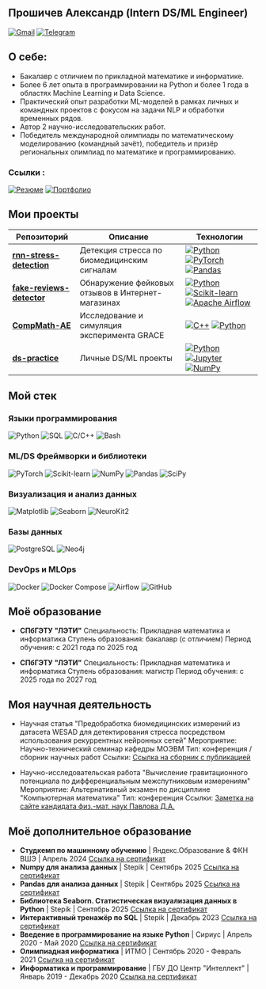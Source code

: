 ## Прошичев Александр (Intern DS/ML Engineer)
[![Gmail](https://img.shields.io/badge/gmail-kaidux22-red.svg?style=flat&logo=gmail)](mailto:kaidux22@gmail.com)
[![Telegram](https://img.shields.io/badge/telegram-%40kaidux-blue.svg?style=flat&logo=telegram)](https://t.me/kaidux)

## О себе: 
- Бакалавр с отличием по прикладной математике и информатике. 
- Более 6 лет опыта в программировании на Python и более 1 года в областях Machine Learning и Data Science. 
- Практический опыт разработки ML-моделей в рамках личных и командных проектов с фокусом на задачи NLP и обработки временных рядов. 
- Автор 2 научно-исследовательских работ. 
- Победитель международной олимпиады по математическому моделированию (командный зачёт), победитель и призёр региональных олимпиад по математике и программированию.

### Ссылки :
[![Резюме](https://img.shields.io/badge/📄_Резюме-8A2BE2?style=flat)](https://drive.google.com/.../view?usp=sharing)
[![Портфолио](https://img.shields.io/badge/🎨_Портфолио-00BFFF?style=flat)](https://kaidux22.github.io/portfolio)

## Мои проекты

| Репозиторий | Описание | Технологии |
|-------------|----------|------------|
| [**rnn-stress-detection**](https://github.com/kaidux22/rnn-stress-detection) | Детекция стресса по биомедицинским сигналам | [![Python](https://img.shields.io/badge/python-3670A0?style=plastic&logo=python&logoColor=ffdd54)](https://www.python.org/) [![PyTorch](https://img.shields.io/badge/PyTorch-%23EE4C2C.svg?style=plastic&logo=PyTorch&logoColor=white)](https://pytorch.org/) [![Pandas](https://img.shields.io/badge/pandas-%23150458.svg?style=plastic&logo=pandas&logoColor=white)](https://pandas.pydata.org/) |
| [**fake-reviews-detector**](https://github.com/kaidux22/fake-reviews-detector) | Обнаружение фейковых отзывов в Интернет-магазинах | [![Python](https://img.shields.io/badge/python-3670A0?style=plastic&logo=python&logoColor=ffdd54)](https://www.python.org/) [![Scikit-learn](https://img.shields.io/badge/scikit--learn-%23F7931E.svg?style=plastic&logo=scikit-learn&logoColor=white)](https://scikit-learn.org/) [![Apache Airflow](https://img.shields.io/badge/Apache%20Airflow-017CEE?style=plastic&logo=Apache%20Airflow&logoColor=white)](https://airflow.apache.org/) |
| [**CompMath-AE**](https://github.com/kaidux22/CompMath-AE/tree/main/ProshichevShushkov) | Исследование и симуляция эксперимента GRACE | [![C++](https://img.shields.io/badge/c++-%2300599C.svg?style=plastic&logo=c%2B%2B&logoColor=white)](https://isocpp.org/) [![Python](https://img.shields.io/badge/python-3670A0?style=plastic&logo=python&logoColor=ffdd54)](https://www.python.org/)|
| [**ds-practice**](https://github.com/kaidux22/ds-practice) | Личные DS/ML проекты | [![Python](https://img.shields.io/badge/python-3670A0?style=plastic&logo=python&logoColor=ffdd54)](https://www.python.org/) [![Jupyter](https://img.shields.io/badge/Jupyter-F37626.svg?style=plastic&logo=Jupyter&logoColor=white)](https://jupyter.org/) [![NumPy](https://img.shields.io/badge/numpy-%23013243.svg?style=plastic&logo=numpy&logoColor=white)](https://numpy.org/) |

## Мой стек

### Языки программирования
![Python](https://img.shields.io/badge/Python-3776AB?style=plastic&logo=python&logoColor=white)
![SQL](https://img.shields.io/badge/SQL-4479A1?style=plastic&logo=postgresql&logoColor=white)
![C/C++](https://img.shields.io/badge/C/C++-00599C?style=plastic&logo=c%2B%2B&logoColor=white)
![Bash](https://img.shields.io/badge/Bash-4EAA25?style=plastic&logo=gnu-bash&logoColor=white)


### ML/DS Фреймворки и библиотеки
![PyTorch](https://img.shields.io/badge/PyTorch-EE4C2C?style=plastic&logo=pytorch&logoColor=white)
![Scikit-learn](https://img.shields.io/badge/Scikit--learn-F7931E?style=plastic&logo=scikit-learn&logoColor=white)
![NumPy](https://img.shields.io/badge/NumPy-013243?style=plastic&logo=numpy&logoColor=white)
![Pandas](https://img.shields.io/badge/Pandas-150458?style=plastic&logo=pandas&logoColor=white)
![SciPy](https://img.shields.io/badge/SciPy-8CAAE6?style=plastic&logo=scipy&logoColor=white)

### Визуализация и анализ данных
![Matplotlib](https://img.shields.io/badge/Matplotlib-11557C?style=plastic&logo=python&logoColor=white)
![Seaborn](https://img.shields.io/badge/Seaborn-4C78A8?style=plastic)
![NeuroKit2](https://img.shields.io/badge/NeuroKit2-5D3FD3?style=plastic)

### Базы данных
![PostgreSQL](https://img.shields.io/badge/PostgreSQL-4169E1?style=plastic&logo=postgresql&logoColor=white)
![Neo4j](https://img.shields.io/badge/Neo4j-008CC1?style=plastic&logo=neo4j&logoColor=white)

### DevOps и MLOps
![Docker](https://img.shields.io/badge/Docker-2496ED?style=plastic&logo=docker&logoColor=white)
![Docker Compose](https://img.shields.io/badge/Docker_Compose-2496ED?style=plastic&logo=docker&logoColor=white)
![Airflow](https://img.shields.io/badge/Airflow-017CEE?style=plastic&logo=apacheairflow&logoColor=white)
![GitHub](https://img.shields.io/badge/GitHub-181717?style=plastic&logo=github&logoColor=white)

## Моё образование

- **СПбГЭТУ "ЛЭТИ"** 
Специальность: Прикладная математика и информатика 
Ступень образования: бакалавр (с отличием)
Период обучения: с 2021 года по 2025 год

- **СПбГЭТУ "ЛЭТИ"** 
Специальность: Прикладная математика и информатика 
Ступень образования: магистр
Период обучения: с 2025 года по 2027 год

## Моя научная деятельность

- Научная статья "Предобработка биомедицинских измерений из датасета WESAD для детектирования стресса посредством использования рекуррентных нейронных сетей"
Мероприятие: Научно-технический семинар кафедры МОЭВМ
Тип: конференция / сборник научных работ
Ссылки: [Ссылка на сборник с публикацией](https://etu.ru/assets/files/Faculty-FKTI/MO/mo-2025/sbornik-2025-moevm.pdf)

- Научно-исследовательская работа "Вычисление гравитационного потенциала по дифференциальным межспутниковым измерениям" 
Мероприятие: Альтернативный экзамен по дисциплине "Компьютерная математика"
Тип: конференция
Ссылки: [Заметка на сайте кандидата физ.-мат. наук Павлова Д.А.](http://entroforce.ru/lab#grace-modeling) 

## Моё дополнительное образование

- **Студкемп по машинному обучению** | Яндекс.Образование & ФКН ВШЭ | Апрель 2024
[Ссылка на сертификат](https://drive.google.com/file/d/19Tc_gsVMuIUujQvK8Xh7s_v3gifdOYvr/view?usp=sharing)
- **Numpy для анализа данных** | Stepik | Сентябрь 2025
[Ссылка на сертификат](https://drive.google.com/file/d/1f_52kUCIFEw38z3EZl34kncIJaSkaPUi/view?usp=sharing)
- **Pandas для анализа данных** | Stepik | Сентябрь 2025
[Ссылка на сертификат](https://...)
- **Библиотека Seaborn. Статистическая визуализация данных в Python** | Stepik | Сентябрь 2025
[Ссылка на сертификат](https://...)
- **Интерактивный тренажёр по SQL** | Stepik | Декабрь 2023
[Ссылка на сертификат](https://drive.google.com/file/d/1vNEgDyX94mpRxgntoeHJz-vuJEyYNLFT/view?usp=sharing)
- **Введение в программирование на языке Python** | Сириус | Апрель 2020 - Май 2020
[Ссылка на сертификат](https://drive.google.com/file/d/1tAoUvarRQA92DPbmN6r06fodEBxgN6Td/view?usp=sharing)
- **Олимпиадная информатика** | ИТМО | Сентябрь 2020 - Февраль 2021
[Ссылка на сертификат](https://drive.google.com/file/d/1wEqSKpZhSDBrQ2vD0CGReVSxMpwhCZaS/view?usp=sharing)
- **Информатика и программирование** | ГБУ ДО Центр "Интеллект" | Январь 2019 - Декабрь 2020
[Ссылка на сертификат](https://drive.google.com/file/d/1oRbfBPMK_XQFNxAcFf55Att7wLbkcVhk/view?usp=sharing)

